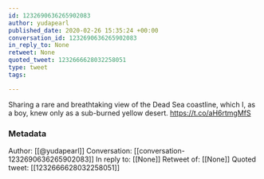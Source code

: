 ```yaml
---
id: 1232690636265902083
author: yudapearl
published_date: 2020-02-26 15:35:24 +00:00
conversation_id: 1232690636265902083
in_reply_to: None
retweet: None
quoted_tweet: 1232666628032258051
type: tweet
tags:

---
```


Sharing a rare and breathtaking view of the Dead Sea coastline, which I, as a boy, knew only as a sub-burned yellow desert. https://t.co/aH6rtmgMfS

### Metadata

Author: [[@yudapearl]]
Conversation: [[conversation-1232690636265902083]]
In reply to: [[None]]
Retweet of: [[None]]
Quoted tweet: [[1232666628032258051]]
